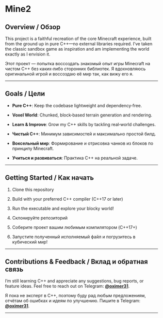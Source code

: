 # Mine2

## Overview / Обзор
This project is a faithful recreation of the core Minecraft experience, built from the ground up in pure C++—no external libraries required. I’ve taken the classic sandbox game as inspiration and am implementing the world exactly as I envision it.

Этот проект — попытка воссоздать знакомый опыт игры Minecraft на чистом C++ без каких‑либо сторонних библиотек. Я вдохновляюсь оригинальной игрой и воссоздаю её мир так, как вижу его я.

---

## Goals / Цели
- **Pure C++**: Keep the codebase lightweight and dependency‑free.  
- **Voxel World**: Chunked, block‑based terrain generation and rendering.  
- **Learn & Improve**: Grow my C++ skills by tackling real‑world challenges.

- **Чистый C++**: Минимум зависимостей и максимально простой билд.  
- **Воксельный мир**: Формирование и отрисовка чанков из блоков по принципу Minecraft.  
- **Учиться и развиваться**: Практика C++ на реальной задаче.

---

## Getting Started / Как начать
1. Clone this repository  
2. Build with your preferred C++ compiler (C++17 or later)  
3. Run the executable and explore your blocky world!  

1. Склонируйте репозиторий  
2. Соберите проект вашим любимым компилятором (C++17+)  
3. Запустите полученный исполняемый файл и погрузитесь в кубический мир!

---

## Contributions & Feedback / Вклад и обратная связь
I’m still learning C++ and appreciate any suggestions, bug reports, or feature ideas. Feel free to reach out on Telegram: **[@oximer31](https://t.me/oximer31)**.

Я пока не эксперт в C++, поэтому буду рад любым предложениям, отчётам об ошибках и идеям по улучшению. Пишите в Telegram: **[@oximer31](https://t.me/oximer31)**.

---
